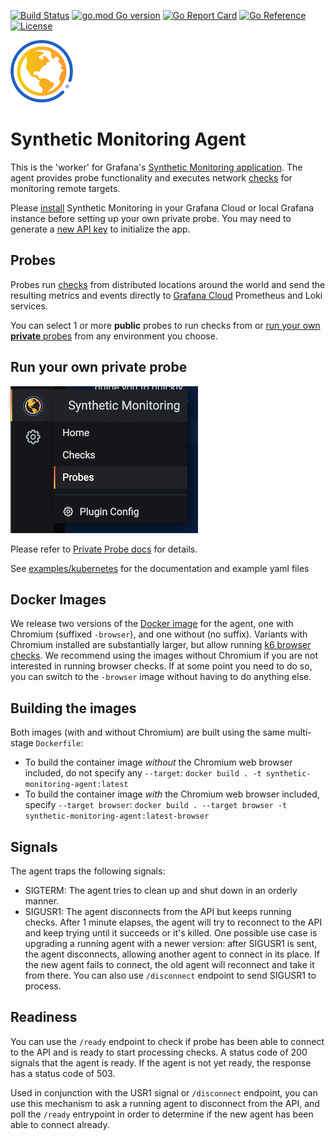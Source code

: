 [![Build Status](https://drone.grafana.net/api/badges/grafana/synthetic-monitoring-agent/status.svg)](https://drone.grafana.net/grafana/synthetic-monitoring-agent)
[![go.mod Go version](https://img.shields.io/github/go-mod/go-version/grafana/synthetic-monitoring-agent.svg)](https://github.com/grafana/synthetic-monitoring-agent)
[![Go Report Card](https://goreportcard.com/badge/github.com/grafana/synthetic-monitoring-agent)](https://goreportcard.com/report/github.com/grafana/synthetic-monitoring-agent)
[![Go Reference](https://pkg.go.dev/badge/github.com/grafana/synthetic-monitoring-agent.svg)](https://pkg.go.dev/github.com/grafana/synthetic-monitoring-agent)
[![License](https://img.shields.io/github/license/grafana/synthetic-monitoring-agent)](https://opensource.org/licenses/Apache-2.0)

<img src="img/logo.svg" width="100" />

Synthetic Monitoring Agent
==========================
This is the 'worker' for Grafana's [Synthetic Monitoring application](https://github.com/grafana/synthetic-monitoring-app). The agent provides probe functionality and executes network [checks](https://github.com/grafana/synthetic-monitoring-app/blob/main/README.md#check-types) for monitoring remote targets. 

Please [install](https://grafana.com/grafana/plugins/grafana-synthetic-monitoring-app/installation) Synthetic Monitoring 
in your Grafana Cloud or local Grafana instance before setting up your own private probe. You may need to generate a [new API key](https://grafana.com/profile/api-keys) to initialize the app.


Probes
------
Probes run [checks](https://github.com/grafana/synthetic-monitoring-app/blob/main/README.md#check-types) from 
distributed locations around the world and send the resulting metrics and events directly to 
[Grafana Cloud](https://grafana.com/products/cloud/) Prometheus and Loki services. 

You can select 1 or more **public** probes to run checks from or [run your own **private** probes](https://grafana.com/docs/grafana-cloud/synthetic-monitoring/private-probes/)
from any environment you choose.


Run your own private probe
---------------------
![Add Probe](img/screenshot-probes.png)

Please refer to [Private Probe docs](https://grafana.com/docs/grafana-cloud/synthetic-monitoring/private-probes/) for details.

See [examples/kubernetes](./examples/kubernetes) for the documentation and example yaml files


Docker Images
-------------
We release two versions of the [Docker image](https://hub.docker.com/r/grafana/synthetic-monitoring-agent) for the agent, one with Chromium (suffixed `-browser`), and one without (no suffix). Variants with Chromium installed are substantially larger, but allow running [k6 browser checks](https://grafana.com/docs/grafana-cloud/testing/synthetic-monitoring/create-checks/checks/k6-browser/). We recommend using the images without Chromium if you are not interested in running browser checks. If at some point you need to do so, you can switch to the `-browser` image without having to do anything else.

## Building the images

Both images (with and without Chromium) are built using the same multi-stage `Dockerfile`:
* To build the container image *without* the Chromium web browser included, do not specify any `--target`: `docker build . -t synthetic-monitoring-agent:latest`
* To build the container image *with* the Chromium web browser included, specify `--target browser`: `docker build . --target browser -t synthetic-monitoring-agent:latest-browser`


Signals
-------

The agent traps the following signals:

* SIGTERM: The agent tries to clean up and shut down in an orderly
  manner.
* SIGUSR1: The agent disconnects from the API but keeps running checks.
  After 1 minute elapses, the agent will try to reconnect to the API and
  keep trying until it succeeds or it's killed. One possible use case is
  upgrading a running agent with a newer version: after SIGUSR1 is sent,
  the agent disconnects, allowing another agent to connect in its place.
  If the new agent fails to connect, the old agent will reconnect and
  take it from there. 
  You can also use `/disconnect` endpoint to send SIGUSR1 to process.

Readiness
---------

You can use the `/ready` endpoint to check if probe has been able to
connect to the API and is ready to start processing checks. A status
code of 200 signals that the agent is ready. If the agent is not yet
ready, the response has a status code of 503.

Used in conjunction with the USR1 signal or `/disconnect` endpoint,
you can use this mechanism to ask a running agent to disconnect from the API,
and poll the `/ready` entrypoint in order to determine if the
new agent has been able to connect already.
